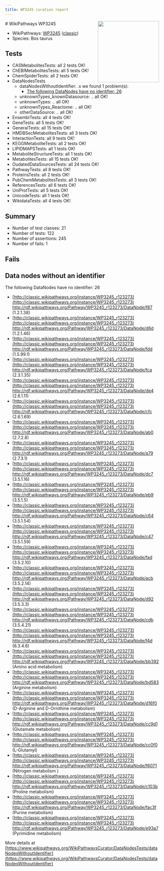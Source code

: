 ```yaml
---
title: WP3245 curation report
---
```


<img style="float: right; width: 200px" src="https://upload.wikimedia.org/wikipedia/commons/thumb/8/83/Wplogo_with_text_500.png/640px-Wplogo_with_text_500.png" />
# WikiPathways WP3245

* WikiPathways: [WP3245](https://wikipathways.org/pathways/WP3245) ([classic](https://classic.wikipathways.org/instance/WP3245))
* Species: Bos taurus
## Tests
* CASMetabolitesTests: all 2 tests OK!
* ChEBIMetabolitesTests: all 5 tests OK!
* ChemSpiderTests: all 2 tests OK!
* DataNodesTests
    * dataNodesWithoutIdentifier: .x we found 1 problem(s):
        * [The following DataNodes have no identifier: 26](#8792c4b5)
    * unknownTypes_knownDatasource: .. all OK!
    * unknownTypes: .. all OK!
    * unknownTypes_Reactome: .. all OK!
    * otherDataSource: .. all OK!
* EnsemblTests: all 4 tests OK!
* GeneTests: all 5 tests OK!
* GeneralTests: all 15 tests OK!
* HMDBSecMetabolitesTests: all 3 tests OK!
* InteractionTests: all 9 tests OK!
* KEGGMetaboliteTests: all 2 tests OK!
* LIPIDMAPSTests: all 1 tests OK!
* MetaboliteStructureTests: all 1 tests OK!
* MetabolitesTests: all 15 tests OK!
* OudatedDataSourcesTests: all 24 tests OK!
* PathwayTests: all 8 tests OK!
* ProteinsTests: all 2 tests OK!
* PubChemMetabolitesTests: all 3 tests OK!
* ReferencesTests: all 6 tests OK!
* UniProtTests: all 5 tests OK!
* UnicodeTests: all 1 tests OK!
* WikidataTests: all 4 tests OK!


## Summary

* Number of test classes: 21
* Number of tests: 122
* Number of assertions: 245
* Number of fails: 1

## Fails

<a name="8792c4b5" />

## Data nodes without an identifier

The following DataNodes have no identifier: 26

* [http://classic.wikipathways.org/instance/WP3245_r123273](http://classic.wikipathways.org/instance/WP3245_r123273) http://rdf.wikipathways.org/Pathway/WP3245_r123273/DataNode/f87 (1.2.1.38)
* [http://classic.wikipathways.org/instance/WP3245_r123273](http://classic.wikipathways.org/instance/WP3245_r123273) http://rdf.wikipathways.org/Pathway/WP3245_r123273/DataNode/d6d (1.2.1.46)
* [http://classic.wikipathways.org/instance/WP3245_r123273](http://classic.wikipathways.org/instance/WP3245_r123273) http://rdf.wikipathways.org/Pathway/WP3245_r123273/DataNode/fdd (1.5.99.1)
* [http://classic.wikipathways.org/instance/WP3245_r123273](http://classic.wikipathways.org/instance/WP3245_r123273) http://rdf.wikipathways.org/Pathway/WP3245_r123273/DataNode/fca (2.3.1.35)
* [http://classic.wikipathways.org/instance/WP3245_r123273](http://classic.wikipathways.org/instance/WP3245_r123273) http://rdf.wikipathways.org/Pathway/WP3245_r123273/DataNode/de4 (2.6.1.11)
* [http://classic.wikipathways.org/instance/WP3245_r123273](http://classic.wikipathways.org/instance/WP3245_r123273) http://rdf.wikipathways.org/Pathway/WP3245_r123273/DataNode/cfc (2.6.1.69)
* [http://classic.wikipathways.org/instance/WP3245_r123273](http://classic.wikipathways.org/instance/WP3245_r123273) http://rdf.wikipathways.org/Pathway/WP3245_r123273/DataNode/ab0 (2.7.2.8)
* [http://classic.wikipathways.org/instance/WP3245_r123273](http://classic.wikipathways.org/instance/WP3245_r123273) http://rdf.wikipathways.org/Pathway/WP3245_r123273/DataNode/a79 (2.7.3.1)
* [http://classic.wikipathways.org/instance/WP3245_r123273](http://classic.wikipathways.org/instance/WP3245_r123273) http://rdf.wikipathways.org/Pathway/WP3245_r123273/DataNode/dc7 (3.5.1.16)
* [http://classic.wikipathways.org/instance/WP3245_r123273](http://classic.wikipathways.org/instance/WP3245_r123273) http://rdf.wikipathways.org/Pathway/WP3245_r123273/DataNode/eb9 (3.5.1.5)
* [http://classic.wikipathways.org/instance/WP3245_r123273](http://classic.wikipathways.org/instance/WP3245_r123273) http://rdf.wikipathways.org/Pathway/WP3245_r123273/DataNode/c64 (3.5.1.54)
* [http://classic.wikipathways.org/instance/WP3245_r123273](http://classic.wikipathways.org/instance/WP3245_r123273) http://rdf.wikipathways.org/Pathway/WP3245_r123273/DataNode/c47 (3.5.1.59)
* [http://classic.wikipathways.org/instance/WP3245_r123273](http://classic.wikipathways.org/instance/WP3245_r123273) http://rdf.wikipathways.org/Pathway/WP3245_r123273/DataNode/fad (3.5.2.10)
* [http://classic.wikipathways.org/instance/WP3245_r123273](http://classic.wikipathways.org/instance/WP3245_r123273) http://rdf.wikipathways.org/Pathway/WP3245_r123273/DataNode/acb (3.5.2.14)
* [http://classic.wikipathways.org/instance/WP3245_r123273](http://classic.wikipathways.org/instance/WP3245_r123273) http://rdf.wikipathways.org/Pathway/WP3245_r123273/DataNode/d92 (3.5.3.3)
* [http://classic.wikipathways.org/instance/WP3245_r123273](http://classic.wikipathways.org/instance/WP3245_r123273) http://rdf.wikipathways.org/Pathway/WP3245_r123273/DataNode/cdb (3.5.4.21)
* [http://classic.wikipathways.org/instance/WP3245_r123273](http://classic.wikipathways.org/instance/WP3245_r123273) http://rdf.wikipathways.org/Pathway/WP3245_r123273/DataNode/f4d (6.3.4.6)
* [http://classic.wikipathways.org/instance/WP3245_r123273](http://classic.wikipathways.org/instance/WP3245_r123273) http://rdf.wikipathways.org/Pathway/WP3245_r123273/DataNode/bb392 (Amino acid metabolism)
* [http://classic.wikipathways.org/instance/WP3245_r123273](http://classic.wikipathways.org/instance/WP3245_r123273) http://rdf.wikipathways.org/Pathway/WP3245_r123273/DataNode/bd583 (Arginine metabolism)
* [http://classic.wikipathways.org/instance/WP3245_r123273](http://classic.wikipathways.org/instance/WP3245_r123273) http://rdf.wikipathways.org/Pathway/WP3245_r123273/DataNode/d16f0 (D-Arginine and D-Ornithine metabolism)
* [http://classic.wikipathways.org/instance/WP3245_r123273](http://classic.wikipathways.org/instance/WP3245_r123273) http://rdf.wikipathways.org/Pathway/WP3245_r123273/DataNode/cc9d1 (Glutamate metabolism)
* [http://classic.wikipathways.org/instance/WP3245_r123273](http://classic.wikipathways.org/instance/WP3245_r123273) http://rdf.wikipathways.org/Pathway/WP3245_r123273/DataNode/cc0f0 (L-Glutamyl)
* [http://classic.wikipathways.org/instance/WP3245_r123273](http://classic.wikipathways.org/instance/WP3245_r123273) http://rdf.wikipathways.org/Pathway/WP3245_r123273/DataNode/f6071 (Nitrogen metabolism
)
* [http://classic.wikipathways.org/instance/WP3245_r123273](http://classic.wikipathways.org/instance/WP3245_r123273) http://rdf.wikipathways.org/Pathway/WP3245_r123273/DataNode/c103b (Proline metabolism)
* [http://classic.wikipathways.org/instance/WP3245_r123273](http://classic.wikipathways.org/instance/WP3245_r123273) http://rdf.wikipathways.org/Pathway/WP3245_r123273/DataNode/fac3f (Purine metabolism)
* [http://classic.wikipathways.org/instance/WP3245_r123273](http://classic.wikipathways.org/instance/WP3245_r123273) http://rdf.wikipathways.org/Pathway/WP3245_r123273/DataNode/e93a7 (Pyrimidine metabolism)


More details at [https://www.wikipathways.org/WikiPathwaysCurator/DataNodesTests/dataNodesWithoutIdentifier](https://www.wikipathways.org/WikiPathwaysCurator/DataNodesTests/dataNodesWithoutIdentifier)

